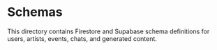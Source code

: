 # Schemas

This directory contains Firestore and Supabase schema definitions for users, artists, events, chats, and generated content. 